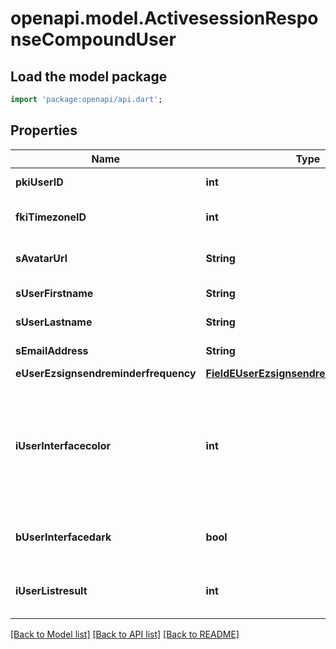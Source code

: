 # openapi.model.ActivesessionResponseCompoundUser

## Load the model package
```dart
import 'package:openapi/api.dart';
```

## Properties
Name | Type | Description | Notes
------------ | ------------- | ------------- | -------------
**pkiUserID** | **int** | The unique ID of the User | 
**fkiTimezoneID** | **int** | The unique ID of the Timezone | 
**sAvatarUrl** | **String** | The url of the picture used as avatar | [optional] 
**sUserFirstname** | **String** | The first name of the user | 
**sUserLastname** | **String** | The last name of the user | 
**sEmailAddress** | **String** | The email address. | [optional] 
**eUserEzsignsendreminderfrequency** | [**FieldEUserEzsignsendreminderfrequency**](FieldEUserEzsignsendreminderfrequency.md) |  | 
**iUserInterfacecolor** | **int** | The int32 representation of the interface color. For example, RGB color #39435B would be 3752795 | 
**bUserInterfacedark** | **bool** | Whether to use a dark mode interface | 
**iUserListresult** | **int** | The number of rows to return by default in lists | 

[[Back to Model list]](../README.md#documentation-for-models) [[Back to API list]](../README.md#documentation-for-api-endpoints) [[Back to README]](../README.md)


